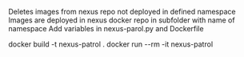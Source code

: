 Deletes images from nexus repo not deployed in defined namespace
Images are deployed in nexus docker repo in subfolder with name of namespace
Add variables in nexus-parol.py and Dockerfile


docker build -t nexus-patrol .
docker run --rm -it nexus-patrol
